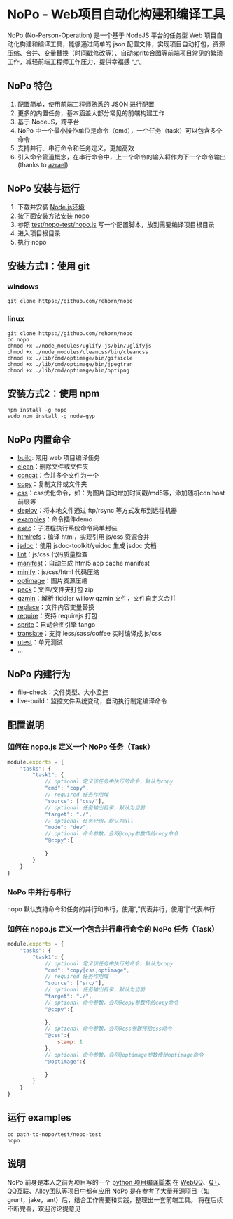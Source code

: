 # NoPo - Web项目自动化构建和编译工具
NoPo (No-Person-Operation) 是一个基于 NodeJS 平台的任务型 Web 项目自动化构建和编译工具，能够通过简单的 json 配置文件，实现项目自动打包，资源压缩、合并、变量替换（时间戳修改等）、自动sprite合图等前端项目常见的繁琐工作，减轻前端工程师工作压力，提供幸福感 ^_^。

## NoPo 特色
1. 配置简单，使用前端工程师熟悉的 JSON 进行配置
2. 更多的内置任务，基本涵盖大部分常见的前端构建工作
3. 基于 NodeJS，跨平台
4. NoPo 中一个最小操作单位是命令（cmd），一个任务（task）可以包含多个命令
5. 支持并行、串行命令和任务定义，更加高效
6. 引入命令管道概念，在串行命令中，上一个命令的输入将作为下一个命令输出 (thanks to [azrael](https://github.com/iazrael/))

## NoPo 安装与运行
1. 下载并安装 [Node.js环境](http://nodejs.org)
2. 按下面安装方法安装 nopo
3. 参照 [test/nopo-test/nopo.js](https://github.com/rehorn/nopo/blob/master/test/nopo-test/nopo.js) 写一个配置脚本，放到需要编译项目根目录
4. 进入项目根目录
5. 执行 nopo 

## 安装方式1：使用 git
### windows
```shell
git clone https://github.com/rehorn/nopo
```
### linux
```shell
git clone https://github.com/rehorn/nopo
cd nopo
chmod +x ./node_modules/uglify-js/bin/uglifyjs
chmod +x ./node_modules/cleancss/bin/cleancss
chmod +x ./lib/cmd/optimage/bin/gifsicle
chmod +x ./lib/cmd/optimage/bin/jpegtran
chmod +x ./lib/cmd/optimage/bin/optipng
```

## 安装方式2：使用 npm
```shell
npm install -g nopo
sudo npm install -g node-gyp
```

## NoPo 内置命令
* [build](https://github.com/rehorn/nopo/tree/master/lib/cmd/build): 常用 web 项目编译任务
* [clean](https://github.com/rehorn/nopo/tree/master/lib/cmd/clean)：删除文件或文件夹
* [concat](https://github.com/rehorn/nopo/tree/master/lib/cmd/concat)：合并多个文件为一个
* [copy](https://github.com/rehorn/nopo/tree/master/lib/cmd/copy)：复制文件或文件夹
* [css](https://github.com/rehorn/nopo/tree/master/lib/cmd/css)：css优化命令，如：为图片自动增加时间戳/md5等，添加随机cdn host前缀等
* [deploy](https://github.com/rehorn/nopo/tree/master/lib/cmd/deploy)：将本地文件通过 ftp/rsync 等方式发布到远程机器
* [examples](https://github.com/rehorn/nopo/tree/master/lib/cmd/examples)：命令插件demo
* [exec](https://github.com/rehorn/nopo/tree/master/lib/cmd/exec)：子进程执行系统命令简单封装
* [htmlrefs](https://github.com/rehorn/nopo/tree/master/lib/cmd/htmlrefs)：编译 html，实现引用 js/css 资源合并
* [jsdoc](https://github.com/rehorn/nopo/tree/master/lib/cmd/jsdoc)：使用 jsdoc-toolkit/yuidoc 生成 jsdoc 文档
* [lint](https://github.com/rehorn/nopo/tree/master/lib/cmd/lint)：js/css 代码质量检查
* [manifest](https://github.com/rehorn/nopo/tree/master/lib/cmd/manifest)：自动生成 html5 app cache manifest
* [minify](https://github.com/rehorn/nopo/tree/master/lib/cmd/minify)：js/css/html 代码压缩
* [optimage](https://github.com/rehorn/nopo/tree/master/lib/cmd/optimage)：图片资源压缩
* [pack](https://github.com/rehorn/nopo/tree/master/lib/cmd/pack)：文件/文件夹打包 zip
* [qzmin](https://github.com/rehorn/nopo/tree/master/lib/cmd/qzmin)：解析 fiddler willow qzmin 文件，文件自定义合并
* [replace](https://github.com/rehorn/nopo/tree/master/lib/cmd/replace)：文件内容变量替换
* [require](https://github.com/rehorn/nopo/tree/master/lib/cmd/require)：支持 requirejs 打包
* [sprite](https://github.com/rehorn/nopo/tree/master/lib/cmd/sprite)：自动合图引擎 tango
* [translate](https://github.com/rehorn/nopo/tree/master/lib/cmd/translate)：支持 less/sass/coffee 实时编译成 js/css
* [utest](https://github.com/rehorn/nopo/tree/master/lib/cmd/utest)：单元测试
* ...

## NoPo 内建行为
* file-check：文件类型、大小监控
* live-build：监控文件系统变动，自动执行制定编译命令

## 配置说明
### 如何在 nopo.js 定义一个 NoPo 任务（Task）
```js
module.exports = {
    "tasks": {
        "task1": {
            // optional 定义该任务中执行的命令，默认为copy
            "cmd": "copy",
            // required 任务作用域
            "source": ["css/"],
            // optional 任务输出目录，默认为当前
            "target": "./",
            // optional 任务分组，默认为all
            "mode": "dev",
            // optional 命令参数，会将@copy参数传给copy命令
            "@copy":{
                
            }
        }
    }   
}
```
### NoPo 中并行与串行
nopo 默认支持命令和任务的并行和串行，使用“,”代表并行，使用“|”代表串行

### 如何在 nopo.js 定义一个包含并行串行命令的 NoPo 任务（Task）
```js
module.exports = {
    "tasks": {
        "task1": {
            // optional 定义该任务中执行的命令，默认为copy
            "cmd": "copy|css,optimage",
            // required 任务作用域
            "source": ["src/"],
            // optional 任务输出目录，默认为当前
            "target": "./",
            // optional 命令参数，会将@copy参数传给copy命令
            "@copy":{
                
            },
            // optional 命令参数，会将@css参数传给css命令
            "@css":{
                stamp: 1
            },
            // optional 命令参数，会将@optimage参数传给optimage命令
            "@optimage":{
                
            }
        }
    }   
}
```

## 运行 examples
```shell
cd path-to-nopo/test/nopo-test
nopo
```

## 说明
NoPo 前身是本人之前为项目写的一个 [python 项目编译脚本](https://github.com/rehorn/webcompiler.git)
在 [WebQQ](http://web.qq.com)、[Q+](http://www.qplus.com)、[QQ互联](http://connect.qq.com)、[Alloy团队](http://alloyteam.github.com)等项目中都有应用
NoPo 是在参考了大量开源项目（如grunt，jake，ant）后，结合工作需要和实践，整理出一套前端工具。
将在后续不断完善，欢迎讨论提意见
